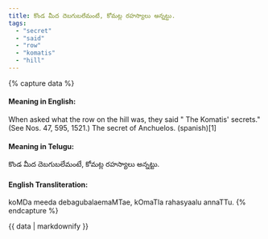 ```yaml
---
title: కొండ మీద దెబగుబలేమంటే, కోమట్ల రహస్యాలు అన్నట్టు.
tags:
  - "secret"
  - "said"
  - "row"
  - "komatis"
  - "hill"
---
```


{% capture data %}
#### Meaning in English:
When asked what the row on the hill was, they said " The Komatis' secrets."
(See Nos. 47, 595, 1521.)
The secret of Anchuelos. (spanish)[1]

#### Meaning in Telugu:
కొండ మీద దెబగుబలేమంటే, కోమట్ల రహస్యాలు అన్నట్టు.

#### English Transliteration:
koMDa meeda debagubalaemaMTae, kOmaTla rahasyaalu annaTTu.
{% endcapture %}

{{ data | markdownify }}

